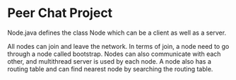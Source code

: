 
<html>
<body>

<h1>Peer Chat Project</h1>

<p>Node.java defines the class Node which can be a client as well as a server.

All nodes can join and leave the network. In terms of join, a node need to go through a node called bootstrap. Nodes can also communicate with each other, and multithread server is used by each node. A node also has a routing table and can find nearest node by searching the routing table.</p>


</body>
</html>
